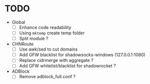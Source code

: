 # TODO

- Global
  - [ ] Enhance code readability
  - [ ] Using `mktemp` create temp folder
  - [ ] Split module ?

- CHNRoute
  - [ ] Use awk/sed to cut domains
  - [ ] Add GFW blacklist for shadowsocks-windows (127.0.0.1:1080)
  - [ ] Replace cidrmerge with aggregate ?
  - [ ] Add GFW whitelist/blacklist for shadowrocket ?

- ADBlock
  - [ ] Remove adblock_full.conf ?
